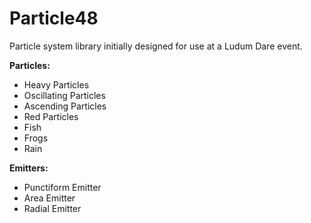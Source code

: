 Particle48
==========

Particle system library initially designed for use at a Ludum Dare event.

**Particles:**

* Heavy Particles
* Oscillating Particles
* Ascending Particles
* Red Particles
* Fish
* Frogs
* Rain

**Emitters:**

* Punctiform Emitter 
* Area Emitter
* Radial Emitter